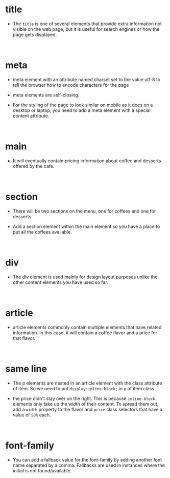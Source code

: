 # title

- The `title` is one of several elements that provide extra information not visible on the web page, but it is useful for search engines or how the page gets displayed.

&nbsp;

# meta

- meta element with an attribute named charset set to the value utf-8 to tell the browser how to encode characters for the page

- meta elements are self-closing.

- For the styling of the page to look similar on mobile as it does on a desktop or laptop, you need to add a meta element with a special content attribute.

&nbsp;

# main

- It will eventually contain pricing information about coffee and desserts offered by the cafe.

&nbsp;

# section

- There will be two sections on the menu, one for coffees and one for desserts.

- Add a section element within the main element so you have a place to put all the coffees available.

  &nbsp;

# div

- The div element is used mainly for design layout purposes unlike the other content elements you have used so far.

&nbsp;

# article

- article elements commonly contain multiple elements that have related information. In this case, it will contain a coffee flavor and a price for that flavor.

&nbsp;

# same line

- The p elements are nested in an article element with the class attribute of item. So we need to put `display:inline-block;` in `p` of item class

- the price didn't stay over on the right. This is because `inline-block` elements only take up the width of their content. To spread them out, add a `width` property to the flavor and `price` class selectors that have a value of `50%` each.

&nbsp;

# font-family

- You can add a fallback value for the font-family by adding another font name separated by a comma. Fallbacks are used in instances where the initial is not found/available.

  &nbsp;
  &nbsp;
  &nbsp;
  &nbsp;
  &nbsp;
  &nbsp;
  &nbsp;
